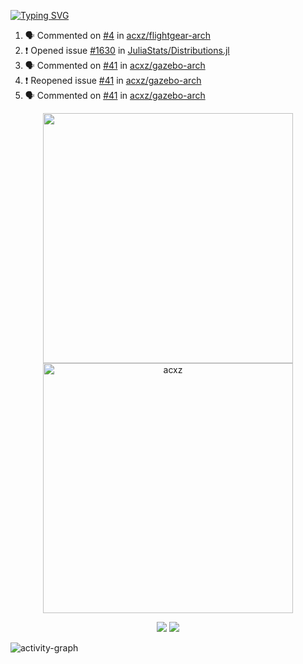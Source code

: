 [![Typing SVG](https://readme-typing-svg.herokuapp.com?size=16&color=AFFFA3&multiline=true&height=75&lines=contributing+to+robotics%2Fae%2Fml%2Fgpu;packaging+it+for+archlinux;ricer)](https://git.io/typing-svg)

<!--START_SECTION:activity-->
1. 🗣 Commented on [#4](https://github.com/acxz/flightgear-arch/issues/4) in [acxz/flightgear-arch](https://github.com/acxz/flightgear-arch)
2. ❗️ Opened issue [#1630](https://github.com/JuliaStats/Distributions.jl/issues/1630) in [JuliaStats/Distributions.jl](https://github.com/JuliaStats/Distributions.jl)
3. 🗣 Commented on [#41](https://github.com/acxz/gazebo-arch/issues/41) in [acxz/gazebo-arch](https://github.com/acxz/gazebo-arch)
4. ❗️ Reopened issue [#41](https://github.com/acxz/gazebo-arch/issues/41) in [acxz/gazebo-arch](https://github.com/acxz/gazebo-arch)
5. 🗣 Commented on [#41](https://github.com/acxz/gazebo-arch/issues/41) in [acxz/gazebo-arch](https://github.com/acxz/gazebo-arch)
<!--END_SECTION:activity-->

<p align="center">
  <img width="400em" src=https://github-readme-stats.vercel.app/api?username=acxz&include_all_commits=true&show_icons=true />
  <img width="400em" src="https://github-readme-streak-stats.herokuapp.com/?user=acxz&" alt="acxz" />
</p>

<p align="center">
  <img src=https://github-readme-stats.vercel.app/api/top-langs/?username=acxz&layout=compact />
  <img src=https://github-profile-trophy.vercel.app/?username=acxz&row=2&column=4 />
</p>

![activity-graph](https://activity-graph.herokuapp.com/graph?username=acxz&theme=aqua)
